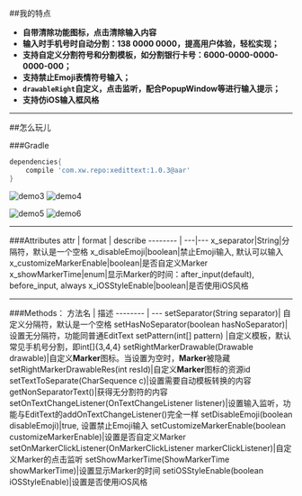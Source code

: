 ##我的特点
- **自带清除功能图标，点击清除输入内容**
- **输入时手机号时自动分割：138 0000 0000，提高用户体验，轻松实现；**
- **支持自定义分割符号和分割模板，如分割银行卡号：6000-0000-0000-0000-000；**
- **支持禁止Emoji表情符号输入；**
- **`drawableRight`自定义，点击监听，配合PopupWindow等进行输入提示；**
- **支持仿iOS输入框风格**

***

##怎么玩儿

###Gradle
```groovy
dependencies{
    compile 'com.xw.repo:xedittext:1.0.3@aar'
}
```

![demo3](https://github.com/woxingxiao/XEditText/blob/master/screenshots/demo3.gif) ![demo4](https://github.com/woxingxiao/XEditText/blob/master/screenshots/demo4.gif)

![demo5](https://github.com/woxingxiao/XEditText/blob/master/screenshots/demo5.gif) ![demo6](https://github.com/woxingxiao/XEditText/blob/master/screenshots/demo6.gif)
***
###Attributes
attr | format | describe
-------- | ---|---
x_separator|String|分隔符，默认是一个空格
x_disableEmoji|boolean|禁止Emoji输入, 默认可以输入
x_customizeMarkerEnable|boolean|是否自定义Marker
x_showMarkerTime|enum|显示Marker的时间：after_input(default), before_input, always
x_iOSStyleEnable|boolean|是否使用iOS风格
***
###Methods：
方法名     | 描述
-------- | ---
setSeparator(String separator)| 自定义分隔符，默认是一个空格
setHasNoSeparator(boolean hasNoSeparator)| 设置无分隔符，功能同普通EditText
setPattern(int[] pattern) |自定义模板，默认常见手机号分割，即int[]{3,4,4}
setRightMarkerDrawable(Drawable drawable)|自定义**Marker**图标。当设置为空时，**Marker**被隐藏
setRightMarkerDrawableRes(int resId)|自定义**Marker**图标的资源id
setTextToSeparate(CharSequence c)|设置需要自动模板转换的内容
getNonSeparatorText()|获得无分割符的内容
setOnTextChangeListener(OnTextChangeListener listener)|设置输入监听，功能与EditText的addOnTextChangeListener()完全一样
setDisableEmoji(boolean disableEmoji)|true, 设置禁止Emoji输入
setCustomizeMarkerEnable(boolean customizeMarkerEnable)|设置是否自定义Marker
setOnMarkerClickListener(OnMarkerClickListener markerClickListener)|自定义Marker的点击监听
setShowMarkerTime(ShowMarkerTime showMarkerTime)|设置显示Marker的时间
setiOSStyleEnable(boolean iOSStyleEnable)|设置是否使用iOS风格
